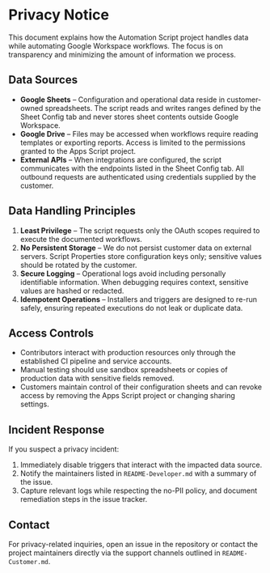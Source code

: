 # Privacy Notice

This document explains how the Automation Script project handles data while
automating Google Workspace workflows. The focus is on transparency and
minimizing the amount of information we process.

## Data Sources

- **Google Sheets** – Configuration and operational data reside in
  customer-owned spreadsheets. The script reads and writes ranges defined by
  the Sheet Config tab and never stores sheet contents outside Google
  Workspace.
- **Google Drive** – Files may be accessed when workflows require reading
  templates or exporting reports. Access is limited to the permissions granted
  to the Apps Script project.
- **External APIs** – When integrations are configured, the script
  communicates with the endpoints listed in the Sheet Config tab. All outbound
  requests are authenticated using credentials supplied by the customer.

## Data Handling Principles

1. **Least Privilege** – The script requests only the OAuth scopes required to
   execute the documented workflows.
2. **No Persistent Storage** – We do not persist customer data on external
   servers. Script Properties store configuration keys only; sensitive values
   should be rotated by the customer.
3. **Secure Logging** – Operational logs avoid including personally
   identifiable information. When debugging requires context, sensitive values
   are hashed or redacted.
4. **Idempotent Operations** – Installers and triggers are designed to re-run
   safely, ensuring repeated executions do not leak or duplicate data.

## Access Controls

- Contributors interact with production resources only through the established
  CI pipeline and service accounts.
- Manual testing should use sandbox spreadsheets or copies of production data
  with sensitive fields removed.
- Customers maintain control of their configuration sheets and can revoke
  access by removing the Apps Script project or changing sharing settings.

## Incident Response

If you suspect a privacy incident:

1. Immediately disable triggers that interact with the impacted data source.
2. Notify the maintainers listed in `README-Developer.md` with a summary of the
   issue.
3. Capture relevant logs while respecting the no-PII policy, and document
   remediation steps in the issue tracker.

## Contact

For privacy-related inquiries, open an issue in the repository or contact the
project maintainers directly via the support channels outlined in
`README-Customer.md`.
